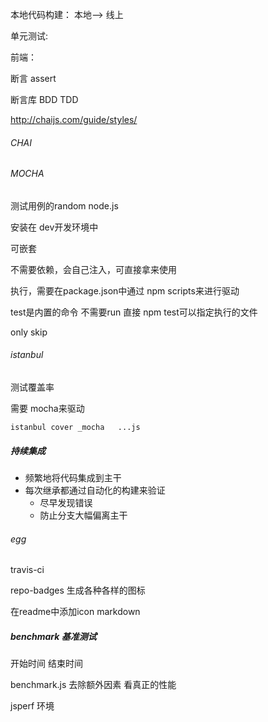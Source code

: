 本地代码构建：  本地--> 线上  

单元测试:

前端：

断言 assert

断言库 BDD  TDD 

http://chaijs.com/guide/styles/

###### CHAI

###### MOCHA  

测试用例的random node.js

安装在 dev开发环境中

可嵌套

不需要依赖，会自己注入，可直接拿来使用

执行，需要在package.json中通过 npm scripts来进行驱动

test是内置的命令 不需要run  直接 npm  test可以指定执行的文件

only  skip

###### istanbul

测试覆盖率

需要  mocha来驱动  

```
istanbul cover _mocha   ...js
```

##### 持续集成

- 频繁地将代码集成到主干
- 每次继承都通过自动化的构建来验证
  - 尽早发现错误
  - 防止分支大幅偏离主干

###### egg 

travis-ci

repo-badges 生成各种各样的图标

在readme中添加icon  markdown

##### benchmark  基准测试

开始时间 结束时间  

benchmark.js  去除额外因素 看真正的性能

jsperf  环境